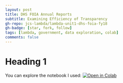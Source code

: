```yaml
---
layout: post
title: DHS FOIA Annual Reports
subtitle: Examining Efficiency of Transparency
gh-repo: jcs-lambda/lambda-unit1-dhs-foia-fy18
gh-badge: [star, fork, follow]
tags: [lambda, government, data exploration, colab]
comments: false
---
```


# Heading 1

You can explore the notebook I used: [![Open in Colab](https://colab.research.google.com/assets/colab-badge.svg)](https://colab.research.google.com/github/jcs-lambda/lambda-unit1-dhs-foia-fy18/blob/master/jcs_DS10_Unit1_DataStorytelling.ipynb)
